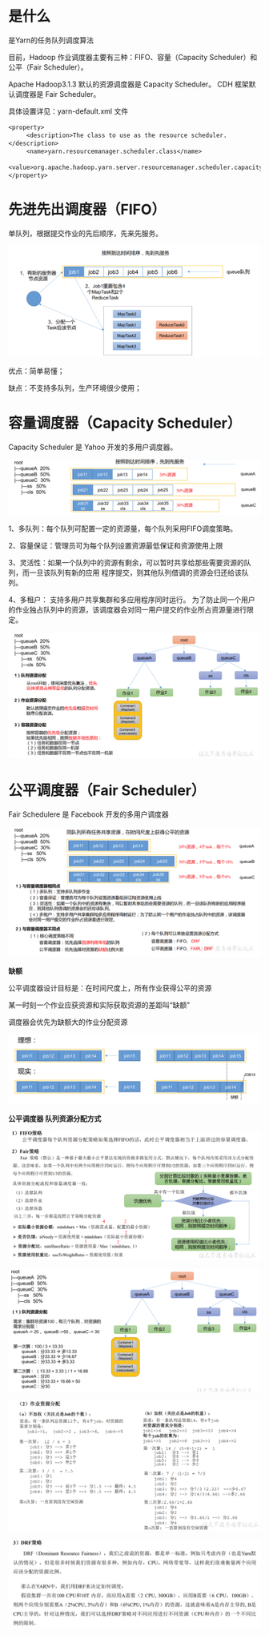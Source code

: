 # 是什么

是Yarn的任务队列调度算法

目前，Hadoop 作业调度器主要有三种：FIFO、容量（Capacity Scheduler）和公平（Fair  Scheduler）。

Apache Hadoop3.1.3 默认的资源调度器是 Capacity Scheduler。 CDH 框架默认调度器是 Fair Scheduler。

具体设置详见：yarn-default.xml 文件

```xaml
<property>
     <description>The class to use as the resource scheduler.</description>
     <name>yarn.resourcemanager.scheduler.class</name>
	<value>org.apache.hadoop.yarn.server.resourcemanager.scheduler.capacity.CapacityScheduler</value>
</property>
```



# 先进先出调度器（FIFO）

单队列，根据提交作业的先后顺序，先来先服务。

![image-20220722153050260](picture/image-20220722153050260.png)

优点：简单易懂； 

缺点：不支持多队列，生产环境很少使用；



# 容量调度器（Capacity Scheduler）

Capacity Scheduler 是 Yahoo 开发的多用户调度器。

![image-20220722153348278](picture/image-20220722153348278.png)

1、多队列：每个队列可配置一定的资源量，每个队列采用FIFO调度策略。

2、容量保证：管理员可为每个队列设置资源最低保证和资源使用上限

3、灵活性：如果一个队列中的资源有剩余，可以暂时共享给那些需要资源的队列，而一旦该队列有新的应用 程序提交，则其他队列借调的资源会归还给该队列。

4、多租户： 支持多用户共享集群和多应用程序同时运行。 为了防止同一个用户的作业独占队列中的资源，该调度器会对同一用户提交的作业所占资源量进行限定。



![image-20220722153415487](picture/image-20220722153415487.png)



# 公平调度器（Fair Scheduler）

Fair Schedulere 是 Facebook 开发的多用户调度器

![image-20220722164726459](picture/image-20220722164726459.png)



**缺额**

公平调度器设计目标是：在时间尺度上，所有作业获得公平的资源

某一时刻一个作业应获资源和实际获取资源的差距叫“缺额”

调度器会优先为缺额大的作业分配资源

![image-20220722170102544](picture/image-20220722170102544.png)



**公平调度器 队列资源分配方式**

![image-20220722170119748](picture/image-20220722170119748.png)



![image-20220722170158705](picture/image-20220722170158705.png)

![image-20220722170212297](picture/image-20220722170212297.png)

![image-20220722170232380](picture/image-20220722170232380.png)